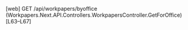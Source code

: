 [web] GET /api/workpapers/byoffice  (Workpapers.Next.API.Controllers.WorkpapersController.GetForOffice)  [L63–L67]

